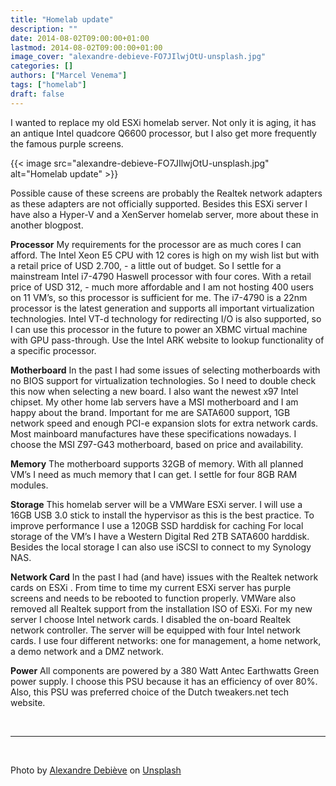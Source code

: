 ```yaml
---
title: "Homelab update"
description: ""
date: 2014-08-02T09:00:00+01:00
lastmod: 2014-08-02T09:00:00+01:00
image_cover: "alexandre-debieve-FO7JIlwjOtU-unsplash.jpg"
categories: []
authors: ["Marcel Venema"] 
tags: ["homelab"]
draft: false
---
```


I wanted to replace my old ESXi homelab server. Not only it is aging, it has an antique Intel quadcore Q6600 processor, but I also get more frequently the famous purple screens.

<!--more-->

{{< image src="alexandre-debieve-FO7JIlwjOtU-unsplash.jpg" alt="Homelab update" >}}

Possible cause of these screens are probably the Realtek network adapters as these adapters are not officially supported. Besides this ESXi server I have also a Hyper-V and a XenServer homelab server, more about these in another blogpost.
 
**Processor**
My requirements for the processor are as much cores I can afford. The Intel Xeon E5 CPU with 12 cores is high on my wish list but with a retail price of USD 2.700, - a little out of budget. So I settle for a mainstream Intel i7-4790 Haswell processor with four cores. With a retail price of USD 312, - much more affordable and I am not hosting 400 users on 11 VM’s, so this processor is sufficient for me. The i7-4790 is a 22nm processor is the latest generation and supports all important virtualization technologies. Intel VT-d technology for redirecting I/O is also supported, so I can use this processor in the future to power an XBMC virtual machine with GPU pass-through. Use the Intel ARK website to lookup functionality of a specific processor.
 
**Motherboard**
In the past I had some issues of selecting motherboards with no BIOS support for virtualization technologies. So I need to double check this now when selecting a new board. I also want the newest x97 Intel chipset. My other home lab servers have a MSI motherboard and I am happy about the brand. Important for me are SATA600 support, 1GB network speed and enough PCI-e expansion slots for extra network cards. Most mainboard manufactures have these specifications nowadays. I choose the MSI Z97-G43 motherboard, based on price and availability.
 
**Memory**
The motherboard supports 32GB of memory. With all planned VM’s I need as much memory that I can get. I settle for four 8GB RAM modules.
 
**Storage**
This homelab server will be a VMWare ESXi server. I will use a 16GB USB 3.0 stick to install the hypervisor as this is the best practice. To improve performance I use a 120GB SSD harddisk for caching For local storage of the VM’s I have a Western Digital Red 2TB SATA600 harddisk. Besides the local storage I can also use iSCSI to connect to my Synology NAS.
 
**Network Card**
In the past I had (and have) issues with the Realtek network cards on ESXi . From time to time my current ESXi server has purple screens and needs to be rebooted to function properly. VMWare also removed all Realtek support from the installation ISO of ESXi. For my new server I choose Intel network cards. I disabled the on-board Realtek network controller. The server will be equipped with four Intel network cards. I use four different networks: one for management, a home network, a demo network and a DMZ network.
 
**Power**
All components are powered by a 380 Watt Antec Earthwatts Green power supply. I choose this PSU because it has an efficiency of over 80%. Also, this PSU was preferred choice of the Dutch tweakers.net tech website.
 
&nbsp;  

---
&nbsp; 

Photo by <a href="https://unsplash.com/@alexkixa?utm_content=creditCopyText&utm_medium=referral&utm_source=unsplash">Alexandre Debiève</a> on <a href="https://unsplash.com/photos/macro-photography-of-black-circuit-board-FO7JIlwjOtU?utm_content=creditCopyText&utm_medium=referral&utm_source=unsplash">Unsplash</a>

&nbsp;  
  